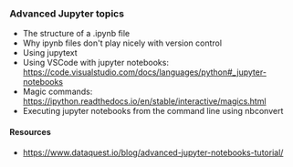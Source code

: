 ### Advanced Jupyter topics

- The structure of a .ipynb file
- Why ipynb files don't play nicely with version control
- Using jupytext 
- Using VSCode with jupyter notebooks: https://code.visualstudio.com/docs/languages/python#_jupyter-notebooks
- Magic commands: https://ipython.readthedocs.io/en/stable/interactive/magics.html
- Executing jupyter notebooks from the command line using nbconvert


#### Resources

- https://www.dataquest.io/blog/advanced-jupyter-notebooks-tutorial/
